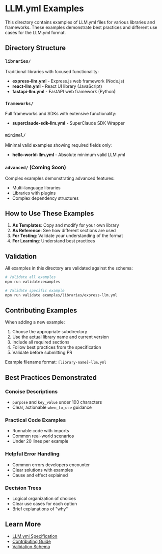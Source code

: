 # LLM.yml Examples

This directory contains examples of LLM.yml files for various libraries and frameworks. These examples demonstrate best practices and different use cases for the LLM.yml format.

## Directory Structure

### `libraries/`
Traditional libraries with focused functionality:
- **express-llm.yml** - Express.js web framework (Node.js)
- **react-llm.yml** - React UI library (JavaScript)
- **fastapi-llm.yml** - FastAPI web framework (Python)

### `frameworks/`
Full frameworks and SDKs with extensive functionality:
- **superclaude-sdk-llm.yml** - SuperClaude SDK Wrapper

### `minimal/`
Minimal valid examples showing required fields only:
- **hello-world-llm.yml** - Absolute minimum valid LLM.yml

### `advanced/` (Coming Soon)
Complex examples demonstrating advanced features:
- Multi-language libraries
- Libraries with plugins
- Complex dependency structures

## How to Use These Examples

1. **As Templates**: Copy and modify for your own library
2. **As Reference**: See how different sections are used
3. **For Testing**: Validate your understanding of the format
4. **For Learning**: Understand best practices

## Validation

All examples in this directory are validated against the schema:

```bash
# Validate all examples
npm run validate:examples

# Validate specific example
npm run validate examples/libraries/express-llm.yml
```

## Contributing Examples

When adding a new example:

1. Choose the appropriate subdirectory
2. Use the actual library name and current version
3. Include all required sections
4. Follow best practices from the specification
5. Validate before submitting PR

Example filename format: `[library-name]-llm.yml`

## Best Practices Demonstrated

### Concise Descriptions
- `purpose` and `key_value` under 100 characters
- Clear, actionable `when_to_use` guidance

### Practical Code Examples
- Runnable code with imports
- Common real-world scenarios
- Under 20 lines per example

### Helpful Error Handling
- Common errors developers encounter
- Clear solutions with examples
- Cause and effect explained

### Decision Trees
- Logical organization of choices
- Clear use cases for each option
- Brief explanations of "why"

## Learn More

- [LLM.yml Specification](../spec/latest/README.md)
- [Contributing Guide](../CONTRIBUTING.md)
- [Validation Schema](../spec/latest/schema.json)